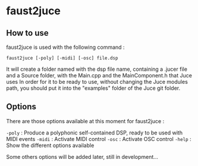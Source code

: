 # faust2juce

## How to use

faust2juce is used with the following command : 

`faust2juce [-poly] [-midi] [-osc] file.dsp` 

It will create a folder named with the dsp file name, containing a .jucer file and a Source folder, with the Main.cpp and the MainComponent.h that Juce uses
In order for it to be ready to use, without changing the Juce modules path, you should put it into the "examples" folder of the Juce git folder.

## Options

There are those options available at this moment for faust2juce : 

`-poly` 	: Produce a polyphonic self-contained DSP, ready to be used with MIDI events
`-midi`	: Activate MIDI control
`-osc`   	: Activate OSC control
`-help` 	: Show the different options available

Some others options will be added later, still in development...

